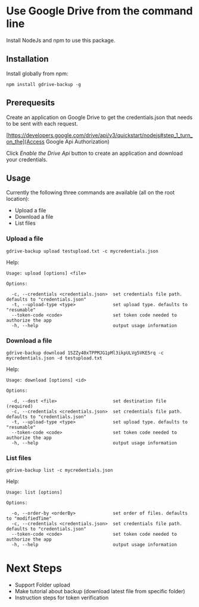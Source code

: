 # Use Google Drive from the command line
Install NodeJs and npm to use this package.

## Installation
Install globally from npm:

```
npm install gdrive-backup -g
```

## Prerequesits
Create an application on Google Drive to get the credentials.json that needs to
be sent with each request.

[https://developers.google.com/drive/api/v3/quickstart/nodejs#step_1_turn_on_the](Access Google Api Authorization)

Click *Enable the Drive Api* button to create an application and download your credentials.


## Usage
Currently the following three commands are available (all on the root location):
* Upload a file
* Download a file
* List files

### Upload a file
```
gdrive-backup upload testupload.txt -c mycredentials.json
```
Help:
```
Usage: upload [options] <file>

Options:

  -c, --credentials <credentials.json>  set credentials file path. defaults to "credentials.json"
  -t, --upload-type <type>              set upload type. defaults to "resumable"
  --token-code <code>                   set token code needed to authorize the app
  -h, --help                            output usage information
```
### Download a file
```
gdrive-backup download 1SZZy40xTPPMJG1pMl3ikpULVg5VKE5rq -c mycredentials.json -d testupload.txt
```
Help:
```
Usage: download [options] <id>

Options:

  -d, --dest <file>                     set destination file (required)
  -c, --credentials <credentials.json>  set credentials file path. defaults to "credentials.json"
  -t, --upload-type <type>              set upload type. defaults to "resumable"
  --token-code <code>                   set token code needed to authorize the app
  -h, --help                            output usage information
```
### List files
```
gdrive-backup list -c mycredentials.json
```
Help:
```
Usage: list [options]

Options:

  -o, --order-by <orderBy>              set order of files. defaults to "modifiedTime"
  -c, --credentials <credentials.json>  set credentials file path. defaults to "credentials.json"
  --token-code <code>                   set token code needed to authorize the app
  -h, --help                            output usage information
```

# Next Steps
* Support Folder upload
* Make tutorial about backup (download latest file from specific folder)
* Instruction steps for token verification
